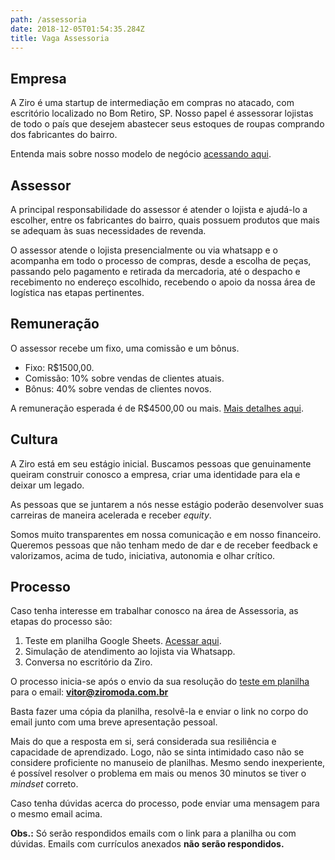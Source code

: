 ```yaml
---
path: /assessoria
date: 2018-12-05T01:54:35.284Z
title: Vaga Assessoria
---
```

## Empresa

A Ziro é uma startup de intermediação em compras no atacado, com escritório localizado no Bom Retiro, SP. Nosso papel é assessorar lojistas de todo o país que desejem abastecer seus estoques de roupas comprando dos fabricantes do bairro. 

Entenda mais sobre nosso modelo de negócio [acessando aqui](https://bit.ly/2Bs6SjE).

## Assessor

A principal responsabilidade do assessor é atender o lojista e ajudá-lo a escolher, entre os fabricantes do bairro, quais possuem produtos que mais se adequam às suas necessidades de revenda.

O assessor atende o lojista presencialmente ou via whatsapp e o acompanha em todo o processo de compras, desde a escolha de peças, passando pelo pagamento e retirada da mercadoria, até o despacho e recebimento no endereço escolhido, recebendo o apoio da nossa área de logística nas etapas pertinentes.

## Remuneração

O assessor recebe um fixo, uma comissão e um bônus.
* Fixo: R$1500,00.
* Comissão: 10% sobre vendas de clientes atuais.
* Bônus: 40% sobre vendas de clientes novos.

A remuneração esperada é de R$4500,00 ou mais. [Mais detalhes aqui](https://bit.ly/2UgKIbF).

## Cultura

A Ziro está em seu estágio inicial. Buscamos pessoas que genuinamente queiram construir conosco a empresa, criar uma identidade para ela e deixar um legado.

As pessoas que se juntarem a nós nesse estágio poderão desenvolver suas carreiras de maneira acelerada e receber *equity*.

Somos muito transparentes em nossa comunicação e em nosso financeiro. Queremos pessoas que não tenham medo de dar e de receber feedback e valorizamos, acima de tudo, iniciativa, autonomia e olhar crítico.

## Processo

Caso tenha interesse em trabalhar conosco na área de Assessoria, as etapas do processo são:
1. Teste em planilha Google Sheets. [Acessar aqui](http://bit.ly/teste-assessoria).
2. Simulação de atendimento ao lojista via Whatsapp.
3. Conversa no escritório da Ziro.

O processo inicia-se após o envio da sua resolução do [teste em planilha](http://bit.ly/teste-assessoria) para o email: **vitor@ziromoda.com.br**

Basta fazer uma cópia da planilha, resolvê-la e enviar o link no corpo do email junto com uma breve apresentação pessoal.

Mais do que a resposta em si, será considerada sua resiliência e capacidade de aprendizado. Logo, não se sinta intimidado caso não se considere proficiente no manuseio de planilhas. Mesmo sendo inexperiente, é possível resolver o problema em mais ou menos 30 minutos se tiver o *mindset* correto.

Caso tenha dúvidas acerca do processo, pode enviar uma mensagem para o mesmo email acima.

**Obs.:** Só serão respondidos emails com o link para a planilha ou com dúvidas. Emails com currículos anexados **não serão respondidos.**
